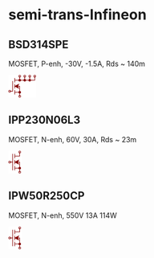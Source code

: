 # semi-trans-Infineon

## BSD314SPE
MOSFET, P-enh, -30V, -1.5A, Rds ~ 140m

![BSD314SPE__1__1](/images/semi-trans-Infineon__BSD314SPE__1__1.png?raw=true) 

## IPP230N06L3
MOSFET, N-enh, 60V, 30A, Rds ~ 23m

![IPP230N06L3__1__1](/images/semi-trans-Infineon__IPP230N06L3__1__1.png?raw=true) 

## IPW50R250CP
MOSFET, N-enh, 550V 13A 114W

![IPW50R250CP__1__1](/images/semi-trans-Infineon__IPP230N06L3__1__1.png?raw=true) 

